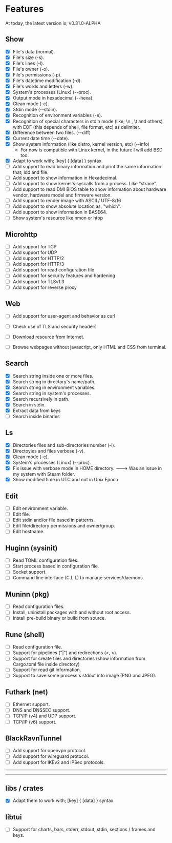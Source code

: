 # Features

At today, the latest version is; v0.31.0-ALPHA

## Show

- [X] File's data (normal).
- [X] File's size (-s).
- [X] File's lines (-l).
- [X] File's owner (-o).
- [X] File's permissions (-p).
- [X] File's datetime modification (-d).
- [X] File's words and letters (-w).
- [X] System's processes (Linux) (-\-proc).
- [X] Output mode in hexadecimal (--hexa).
- [X] Clean mode (-c).
- [X] Stdin mode (-\-stdin).
- [X] Recognition of environment variables (-e).
- [X] Recognition of special characters in stdin mode (like; \n , \t and others) with EOF (this depends of shell, file format, etc) as delimiter.
- [X] Difference between two files. (-\-diff)
- [X] Current date time (-\-date).
- [X] Show system information (like distro, kernel version, etc) (-\-info)
   - For now is compatible with Linux kernel, in the future I will add BSD too.
- [X] Adapt to work with; [key] { [data] } syntax.
- [ ] Add support to read binary information and print the same information that; ldd and file.
- [ ] Add support to show information in Hexadecimal.
- [ ] Add support to show kernel's syscalls from a process. Like "strace".
- [ ] Add support to read DMI BIOS table to show information about hardware vendor, hardware model and firmware version.
- [ ] Add support to render image with ASCII / UTF-8/16
- [ ] Add support to show absolute location as; "which".
- [ ] Add support to show information in BASE64.
- [ ] Show system's resource like nmon or htop

## Microhttp

- [ ] Add support for TCP
- [ ] Add support for UDP
- [ ] Add support for HTTP/2
- [ ] Add support for HTTP/3
- [ ] Add support for read configuration file
- [ ] Add support for security features and hardening
- [ ] Add support for TLSv1.3
- [ ] Add support for reverse proxy

## Web

- [ ] Add support for user-agent and behavior as curl
- [ ] Check use of TLS and security headers
- [ ] Download resource from Internet.
- [ ] Browse webpages without javascript, only HTML and CSS from terminal.


## Search

- [X] Search string inside one or more files.
- [X] Search string in directory's name/path.
- [X] Search string in environment variables.
- [X] Search string in system's processes.
- [X] Search recursively in path.
- [X] Search in stdin.
- [X] Extract data from keys
- [ ] Search inside binaries

## Ls

- [X] Directories files and sub-directories number (-l).
- [X] Directoyies and files verbose (-v).
- [X] Clean mode (-c).
- [X] System's processes (Linux) (--proc).
- [X] Fix issue with verbose mode in HOME directory. ---> Was an issue in my system with Steam folder.
- [X] Show modified time in UTC and not in Unix Epoch

## Edit

- [ ] Edit environment variable.
- [ ] Edit file.
- [ ] Edit stdin and/or file based in patterns.
- [ ] Edit file/directory permissions and owner/group.
- [ ] Edit hostname.

## Huginn (sysinit)

- [ ] Read TOML configuration files.
- [ ] Start process based in configuration file.
- [ ] Socket support.
- [ ] Command line interface (C.L.I.) to manage services/daemons.

## Muninn (pkg)

- [ ] Read configuration files.
- [ ] Install, uninstall packages with and without root access.
- [ ] Install pre-build binary or build from source.

## Rune (shell)

- [ ] Read configuration file.
- [ ] Support for pipelines ("|") and redirections (<, >).
- [ ] Support for create files and directories (show information from Cargo.toml file inside directory)
- [ ] Support for read git information.
- [ ] Support to save some process's stdout into image (PNG and JPEG).

## Futhark (net)

- [ ] Ethernet support.
- [ ] DNS and DNSSEC support.
- [ ] TCP/IP (v4) and UDP support.
- [ ] TCP/IP (v6) support.

## BlackRavnTunnel

- [ ] Add support for openvpn protocol.
- [ ] Add support for wireguard protocol.
- [ ] Add support for IKEv2 and IPSec protocols.

---
---
## libs / crates

- [X] Adapt them to work with; [key] { [data] } syntax.

## libtui

- [ ] Support for charts, bars, stderr, stdout, stdin, sections / frames and keys.
